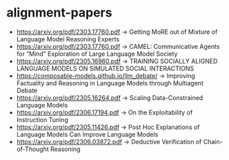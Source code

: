 # alignment-papers

- https://arxiv.org/pdf/2303.17760.pdf -> Getting MoRE out of Mixture of Language Model Reasoning Experts
- https://arxiv.org/pdf/2303.17760.pdf -> CAMEL: Communicative Agents for “Mind” Exploration of Large Language Model Society
- https://arxiv.org/pdf/2305.16960.pdf -> TRAINING SOCIALLY ALIGNED LANGUAGE MODELS ON SIMULATED SOCIAL INTERACTIONS
- https://composable-models.github.io/llm_debate/ -> Improving Factuality and Reasoning in Language Models through Multiagent Debate
- https://arxiv.org/pdf/2305.16264.pdf -> Scaling Data-Constrained Language Models
- https://arxiv.org/pdf/2306.17194.pdf -> On the Exploitability of Instruction Tuning
- https://arxiv.org/pdf/2305.11426.pdf -> Post Hoc Explanations of Language Models Can Improve Language Models
- https://arxiv.org/pdf/2306.03872.pdf -> Deductive Verification of Chain-of-Thought Reasoning
